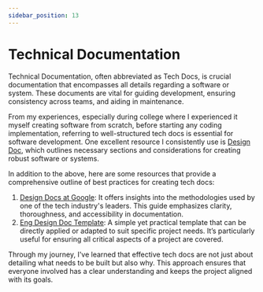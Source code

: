 ```yaml
---
sidebar_position: 13
---
```


# Technical Documentation

Technical Documentation, often abbreviated as Tech Docs, is crucial documentation that encompasses all details regarding a software or system. These documents are vital for guiding development, ensuring consistency across teams, and aiding in maintenance. 

From my experiences, especially during college where I experienced it myself creating software from scratch, before starting any coding implementation, referring to well-structured tech docs is essential for software development. One excellent resource I consistently use is [Design Doc](https://www.industrialempathy.com/posts/design-doc-a-design-doc/), which outlines necessary sections and considerations for creating robust software or systems.

In addition to the above, here are some resources that provide a comprehensive outline of best practices for creating tech docs:

1. [Design Docs at Google](https://www.industrialempathy.com/posts/design-docs-at-google/): It offers insights into the methodologies used by one of the tech industry's leaders. This guide emphasizes clarity, thoroughness, and accessibility in documentation.
2. [Eng Design Doc Template](https://docs.google.com/document/d/1WMG_gt67eW9RYl33R02KEv2RxFvuMldg1s_TcM0Sn2M/edit#heading=h.psi98t855m9r): A simple yet practical template that can be directly applied or adapted to suit specific project needs. It’s particularly useful for ensuring all critical aspects of a project are covered.

Through my journey, I've learned that effective tech docs are not just about detailing what needs to be built but also why. This approach ensures that everyone involved has a clear understanding and keeps the project aligned with its goals.